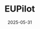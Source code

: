 ---
title: "EUPilot"
type: "research"
funding: "EuroHPC-JU"
pi: "C. Puchol"
pi-inst: "BSC"
start-date: "2021-12-01"
date: "2025-05-31"
grant: "3.3M€"
role: "Researcher"
wp: "Work Package 7"
description: "Sergio deployed and evaluated DMR in a RISC-V-Vext-based cluster composed of European technologies"
doi: "doi.org/10.3030/101034126"
---
